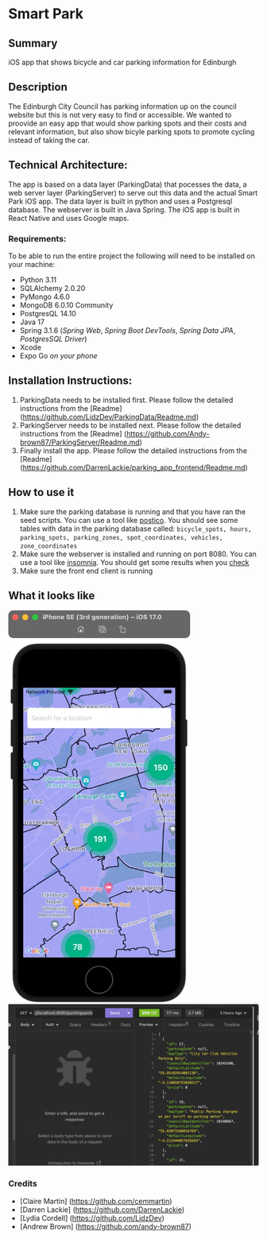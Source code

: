# Smart Park

## Summary
iOS app that shows bicycle and car parking information for Edinburgh

## Description
The Edinburgh City Council has parking information up on the council website but this is not very easy to find or accessible. We wanted to proovide an easy app that would show parking spots and their costs and relevant information, but also show bicyle parking spots to promote cycling instead of taking the car. 

## Technical Architecture:
The app is based on a data layer (ParkingData) that pocesses the data, a web server layer (ParkingServer) to serve out this data and the actual Smart Park iOS app.  The data layer is built in python and uses a Postgresql database. The webserver is built in Java Spring. The iOS app is built in React Native and uses Google maps. 

### Requirements:
To be able to run the entire project the following will need to be installed on your machine:
- Python 3.11 
- SQLAlchemy 2.0.20
- PyMongo 4.6.0
- MongoDB 6.0.10 Community
- PostgresQL 14.10
- Java 17
- Spring 3.1.6 (*Spring Web*, *Spring Boot DevTools*, *Spring Data JPA*, *PostgresSQL Driver*)
- Xcode
- Expo Go *on your phone*
    

## Installation Instructions:
1.  ParkingData needs to be installed first. Please follow the detailed instructions from the [Readme]  (https://github.com/LidzDev/ParkingData/Readme.md)
2. ParkingServer needs to be installed next. Please follow the detailed instructions from the [Readme]  (https://github.com/Andy-brown87/ParkingServer/Readme.md)
3. Finally install the app. Please follow the detailed instructions from the [Readme] (https://github.com/DarrenLackie/parking_app_frontend/Readme.md)
     
## How to use it

1. Make sure the parking database is running and that you have ran the seed scripts. You can use a tool like [postico](https://eggerapps.at/postico2/). You should see some tables with data in the parking database called:
    `bicycle_spots, hours, parking_spots, parking_zones, spot_coordinates, vehicles, zone_coordinates`
2. Make sure the webserver is installed and running on port 8080. You can use a tool like [insomnia](https://insomnia.rest/products/insomnia). You should get some results when you [check](http://localhost:8080/parkingspots)
3. Make sure the front end client is running

## What it looks like

![Phone simulator](phone_app.jpg)
![webserver result](insomnia.jpg)

### Credits 

- [Claire Martin] (https://github.com/cemmartin)
- [Darren Lackie] (https://github.com/DarrenLackie)
- [Lydia Cordell] (https://github.com/LidzDev)
- [Andrew Brown] (https://github.com/andy-brown87)
